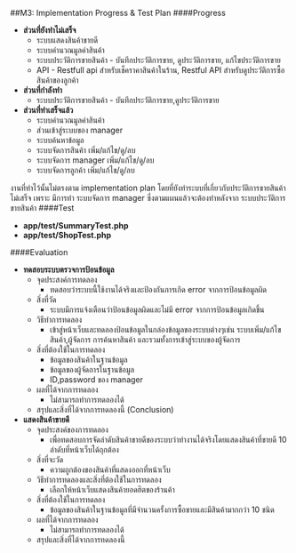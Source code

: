 ##M3: Implementation Progress & Test Plan 
####Progress
 - **ส่วนที่ยังทำไม่เสร็จ**
     -  ระบบแสดงสินค้าขายดี
     -  ระบบคำนวณมูลค่าสินค้า
     -  ระบบประวัติการขายสินค้า - บันทึกประวัติการขาย, ดูประวัติการขาย, แก้ไขประวัติการขาย
     -  API - Restfull api สำหรับเช็คราคาสินค้าในร้าน, Restful API สำหรับดูประวัติการซื้อสินค้าของลูกค้า
 - **ส่วนที่กำลังทำ**
     -  ระบบประวัติการขายสินค้า - บันทึกประวัติการขาย,ดูประวัติการขาย
 - **ส่วนที่ทำเสร็จแล้ว**    
     -  ระบบคำนวณมูลค่าสินค้า
     -  ส่วนเข้าสู่ระบบของ manager
     -  ระบบค้นหาข้อมูล
     -  ระบบจัดการสินค้า เพิ่ม/แก้ไข/ดู/ลบ
     -  ระบบจัดการ manager เพิ่ม/แก้ไข/ดู/ลบ
     -  ระบบจัดการลูกค้า เพิ่ม/แก้ไข/ดู/ลบ      
   
 งานที่ทำไว้นั้นไม่ตรงตาม implementation plan โดยที่ยังทำระบบที่เกี่ยวกับประวัติการขายสินค้าไม่เสร็จ เพราะ มีการทำ ระบบจัดการ manager ซึ่งตามแผนแล้วจะต้องทำหลังจาก ระบบประวัติการขายสินค้า
####Test
 - **app/test/SummaryTest.php**
 - **app/test/ShopTest.php**  

####Evaluation
 - **ทดสอบระบบตรวจการป้อนข้อมูล**  
     - จุดประสงค์การทดลอง  
        - ทดสอบว่าระบบนี้ใช้งานได้จริงและป้องกันการเกิด error จากการป้อนข้อมูลผิด  
     - สิ่งที่วัด  
        - ระบบมีการแจ้งเตือนว่าป้อนข้อมูลผิดและไม่มี error จากการป้อนข้อมูลเกิดขึ้น
     - วิธีทำการทดลอง    
        - เข้าสู่หน้าเว็บและทดลองป้อนข้อมูลในกล่องข้อมูลของระบบต่างๆเช่น ระบบเพิ่ม/แก้ไขสินค้า,ผู้จัดการ การค้นหาสินค้า และรวมทั้งการเข้าสู่ระบบของผู้จัดการ
     - สิ่งที่ต้องใช้ในการทดลอง  
        - ข้อมูลของสินค้าในฐานข้อมูล      
        - ข้อมูลของผู้จัดการในฐานข้อมูล
        - ID,password ของ manager    
     - ผลที่ได้จากการทดลอง    
        - ไม่สามารถทำการทดลองได้    
     - สรุปและสิ่งที่ได้จากการทดลองนี้ (Conclusion)    
 - **แสดงสินค้าขายดี**
     - จุดประสงค์ของการทดลอง    
        - เพื่อทดสอบการจัดลำดับสินค้าขายดีของระบบว่าทำงานได้จริงโดยแสดงสินค้าที่ขายดี 10 ลำดับที่หน้าเว็บได้ถุกต้อง   
     - สิ่งที่จะวัด    
        - ความถูกต้องของสินค้าที่แสดงออกที่หน้าเว็บ    
     - วิธีทำการทดลองและสิ่งที่ต้องใช้ในการทดลอง    
        - เลือกให้หน้าเว็บแสดงสินค้ายอดฮิตของร้านค้า    
     - สิ่งที่ต้องใช้ในการทดลอง    
        - ข้อมูลของสินค้าในฐานข้อมูลที่มีจำนวนครั้งการซื้อขายและมีสินค้ามากกว่า 10 ชนิด    
     - ผลที่ได้จากการทดลอง    
        - ไม่สามารถทำการทดลองได้  
     - สรุปและสิ่งที่ได้จากการทดลองนี้  
